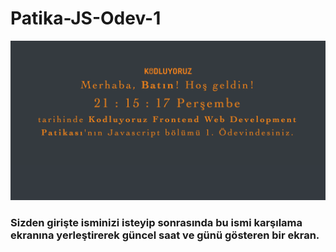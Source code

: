 # Patika-JS-Odev-1

![](./img/Ekran%20Resmi%202023-06-14%2021.15.17.png)

### Sizden girişte isminizi isteyip sonrasında bu ismi karşılama ekranına yerleştirerek güncel saat ve günü gösteren bir ekran.

